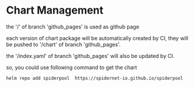 # Chart Management

the '/' of branch 'github_pages' is used as github page

each version of chart package will be automatically created by CI,
they will be pushed to '/chart' of branch 'github_pages'.

the '/index.yaml' of branch  'github_pages' will also be updated by CI.

so, you could use following command to get the chart

```
helm repo add spiderpool  https://spidernet-io.github.io/spiderpool
```
